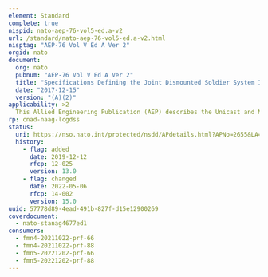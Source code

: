 ```yaml
---
element: Standard
complete: true
nispid: nato-aep-76-vol5-ed.a-v2
url: /standard/nato-aep-76-vol5-ed.a-v2.html
nisptag: "AEP-76 Vol V Ed A Ver 2"
orgid: nato
document:
  org: nato
  pubnum: "AEP-76 Vol V Ed A Ver 2"
  title: "Specifications Defining the Joint Dismounted Soldier System Interoperability Network (JDSSIN) - Network Access"
  date: "2017-12-15"
  version: "(A)(2)"
applicability: >2
  This Allied Engineering Publication (AEP) describes the Unicast and Multicast IP address definition and distribution for OSI Layer 2 and Layer 3 Loaned Radios prior to a coalition mission. This AEP assumes that the JDSS Interoperability Network operates within one security domain.
rp: cnad-naag-lcgdss
status:
  uri: https://nso.nato.int/protected/nsdd/APdetails.html?APNo=2655&LA=EN
  history: 
    - flag: added
      date: 2019-12-12
      rfcp: 12-025
      version: 13.0
    - flag: changed
      date: 2022-05-06
      rfcp: 14-002
      version: 15.0
uuid: 57778d89-4ead-491b-827f-d15e12900269
coverdocument:
  - nato-stanag4677ed1
consumers:
  - fmn4-20211022-prf-66
  - fmn4-20211022-prf-88
  - fmn5-20221202-prf-66
  - fmn5-20221202-prf-88
---
```

